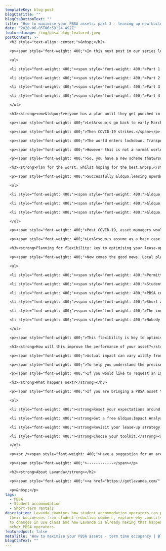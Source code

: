 ```yaml
---
templateKey: blog-post
blogCtaTitle: ""
blogCtaButtonText: ""
title: "How to maximise your PBSA assets: part 3 - leasing up new buildings"
date: "2020-06-05T06:59:24.492Z"
featuredimage: /img/pbsa-blog-featured.jpeg
postContent: >-
  <h2 style="text-align: center;">&nbsp;</h2>

  <p><span style="font-weight: 400;">In this next post in our series looking at the challenges and opportunities facing PBSA landlords, we take a dive into the risks facing new build PBSA assets coming out of construction, and how owners and operators can mitigate the risk of likely construction delays resulting in high voids and big financial losses.</span></p>

  <ul>

  <li style="font-weight: 400;"><span style="font-weight: 400;">Part 1 - Maximising the summer period for PBSA assets</span></li>

  <li style="font-weight: 400;"><span style="font-weight: 400;">Part 2 - Filling available PBSA units during term time&nbsp;</span></li>

  <li style="font-weight: 400;"><span style="font-weight: 400;">Part 3 - Leasing up new PBSA assets</span></li>

  <li style="font-weight: 400;"><span style="font-weight: 400;">Part 4 - Increasing the long-term trading value of PBSA assets</span></li>

  </ul>

  <h3><strong><em>&ldquo;Everyone has a plan until they get punched in the mouth.&rdquo;</em> <br />(Mike Tyson)</strong></h3>

  <p><span style="font-weight: 400;">Let&rsquo;s go back to early March 2020. You have an exciting new student housing scheme in development. Construction is well underway and due to complete early in the summer so that the asset can be leased up and occupied ahead of the start to the new academic year. There&rsquo;s a solid plan in place, and things are on track.</span></p>

  <p><span style="font-weight: 400;">Then COVID-19 strikes.</span></p>

  <p><span style="font-weight: 400;">The world enters lockdown. Transport and travel restrictions result in significant disruption to supply chains, which in turn lead to construction delays. Projects that were due to complete in June 2020 now look set to complete in November-December 2020. In a normal world that would mean missing the start of the new academic year, likely resulting in low occupancy for the remainder of the year.</span></p>

  <p><span style="font-weight: 400;">However this is not a normal world, and a regular academic year looks highly unlikely. The current reality unfortunately poses even greater challenges. There&rsquo;s </span><a href="https://www.housingtoday.co.uk/news/value-of-student-housing-firms-fall-on-university-fears/5106119.article"><span style="font-weight: 400;">a very real fear</span></a><span style="font-weight: 400;"> that many universities will not resume face-to-face teaching </span><em><span style="font-weight: 400;">at all</span></em><span style="font-weight: 400;"> until 2021. This, in turn, is prompting students to reconsider whether they should even accept their university place for this coming academic year, or whether they might in fact be better off deferring in the hope that normality will return and allow for a more social and enjoyable university experience. Frankly who can blame them - though it would be a disastrous outcome for PBSA landlords, </span><a href="https://www.telegraph.co.uk/property/buy-to-let/car-crash-looming-student-accommodation-landlords/"><span style="font-weight: 400;">leading to mass vacancies across their portfolios</span></a><span style="font-weight: 400;">.&nbsp;</span></p>

  <p><span style="font-weight: 400;">So, you have a new scheme that&rsquo;s delayed and now coming to market a) mid-term time, but more importantly b) in a highly volatile market that&rsquo;s incredibly hard to read. In any scenario it faces the prospect of significant voids, and likely for the remainder of the academic year. The scheme will incur council tax upon completion, and so will very quickly start burning an even greater hole in your pocket. What are your options, and how do you adapt your original plan when confronted with so much uncertainty?</span></p>

  <h3><strong>Plan for the worst, whilst hoping for the best.&nbsp;</strong></h3>

  <p><span style="font-weight: 400;">Successfully &ldquo;leasing up&rdquo; your PBSA scheme accelerates the stabilisation of the asset and ensures the project&rsquo;s financial solvency in Year 1. Pre-COVID-19, a scheme would essentially come to market facing 3 possible scenarios in Year 1:</span></p>

  <ol>

  <li style="font-weight: 400;"><span style="font-weight: 400;">&ldquo;Disastrous&rdquo; voids (i.e. &gt;40% of beds unoccupied)</span></li>

  <li style="font-weight: 400;"><span style="font-weight: 400;">&ldquo;Manageable&rdquo; voids (i.e. 10%-40% of beds unoccupied)</span></li>

  <li style="font-weight: 400;"><span style="font-weight: 400;">&ldquo;Goldilocks&rdquo; (i.e. &lt;10% of beds unoccupied)</span></li>

  </ol>

  <p><span style="font-weight: 400;">Post COVID-19, asset managers would be foolish to assume that a &ldquo;Goldilocks&rdquo; outcome is achievable, with new assets facing either &ldquo;disastrous&rdquo; or &ldquo;manageable&rdquo; voids at best. This realisation, however basic, and the all-important realigning of expectations around this, is key to making sensible, cautious preparations that ensure you retain control of the situation and avoid a &ldquo;disastrous&rdquo; worst case scenario.&nbsp;</span></p>

  <p><span style="font-weight: 400;">Let&rsquo;s assume as a base case that rental demand from students will be weak; continued travel restrictions preventing any influx of foreign students, universities favouring online over face-to-face teaching and many students consequently deferring their places. The only way to drive revenues from the asset and service its cost base - preventing the landlord from single-handedly shouldering the entire cost of the current market conditions - is to open up it up so that it can be rented out to non-students.&nbsp;</span></p>

  <h3><strong>Planning for flexibility: key to optimising your lease-up</strong></h3>

  <p><span style="font-weight: 400;">Now comes the good news. Local planning authorities are increasingly aware of COVID-19&rsquo;s impact upon PBSA landlords, and are very open to sensible conversations around how they can be part of a solution. In fact, at Lavanda we have first-hand experience of working with landlords and local authorities to secure the easing of planning restrictions on PBSA assets during their lease-up. The rationale is straightforward:</span></p>

  <ul>

  <li style="font-weight: 400;"><span style="font-weight: 400;">Permitting short and medium-term rentals within the building for a limited period ensures maximum utilisation of the asset, whilst ensuring it remains flexible and dedicated for student use in the near-term.&nbsp;</span></li>

  <li style="font-weight: 400;"><span style="font-weight: 400;">Student residents can be easily phased in as and when more traditional rental demand appears, and in any event in time for the new academic year starting in September 2021.</span></li>

  <li style="font-weight: 400;"><span style="font-weight: 400;">PBSA communities are typically in highly desirable city-centre locations, with perennial demand from short and medium-term guests (both business and leisure travellers) and very strong seasonal peaks.</span></li>

  <li style="font-weight: 400;"><span style="font-weight: 400;">Short and medium-term guests are significantly higher spending than student residents, so provide a welcome boost to the local economy at a time when every penny counts.</span></li>

  <li style="font-weight: 400;"><span style="font-weight: 400;">The income generated ensures that council tax can be paid, to the benefit of the local council.</span></li>

  <li style="font-weight: 400;"><span style="font-weight: 400;">Nobody wants an empty building in the centre of a city.</span></li>

  </ul>

  <p><span style="font-weight: 400;">This flexibility is key to optimising the lease-up phase and ensuring positive Year 1 economics. The easing of planning restrictions to permit non-student occupancy will undoubtedly turn a potentially &ldquo;disastrous&rdquo; situation into something that is at least &ldquo;manageable,&rdquo; whilst laying the foundations for a possible &ldquo;goldilocks&rdquo; outcome.</span></p>

  <h3><strong>How will this improve the performance of your asset?</strong></h3>

  <p><span style="font-weight: 400;">Actual impact can vary wildly from scheme to scheme. Outcomes must be modelled, and are entirely dependent on a) location and b) the strength of seasonal demand. It is certainly not a &ldquo;one size fits all&rdquo; affair.&nbsp;</span></p>

  <p><span style="font-weight: 400;">To help you understand the precise impact upon the lease-up of a specific scheme, Lavanda offers PBSA landlords a free and comprehensive &ldquo;Impact Analysis&rdquo; to illustrate in granular detail the NOI generated by our optimised solution. We leverage our own technology and data, our experience in overcoming specific challenges and hurdles (like, for example, council tax) and then overlay specialist 3rd party data sets that enable us to model very precise economics for PBSA schemes anywhere in the world with confidence. There are no obligations or strings attached to our Impact Analysis; you are completely free to take it away with you and do whatever you want with it.&nbsp;</span></p>

  <p><span style="font-weight: 400;">If you would like to request an Impact Analysis for your scheme, please contact me directly and I will be delighted to help out.&nbsp;</span></p>

  <h3><strong>What happens next?</strong></h3>

  <p><span style="font-weight: 400;">If you are bringing a PBSA asset to market in the next 12 months, here&rsquo;s a simple checklist:</span></p>

  <ol>

  <li style="font-weight: 400;"><strong>Reset your expectations around what success looks like. </strong><span style="font-weight: 400;">This is all about making the best of a bad situation and mitigating downside risk, whilst at the same time laying foundations for a possible upside scenario.&nbsp;</span></li>

  <li style="font-weight: 400;"><strong>Get a free &ldquo;Impact Analysis&rdquo; from Lavanda. </strong><span style="font-weight: 400;">This will inform you as to how the asset can be optimised, as well as set expectations around what&rsquo;s realistic and achievable in terms of financial performance as the building is leased-up.</span></li>

  <li style="font-weight: 400;"><strong>Revisit your lease-up strategy. </strong><span style="font-weight: 400;">Once informed of both upside and downside risk factors, update your plan for bringing the new scheme to market. The sooner you start planning, the greater the impact it will have upon performance as the asset can be advertised for longer with note defensible pricing.</span></li>

  <li style="font-weight: 400;"><strong>Choose your toolkit.</strong><span style="font-weight: 400;"> Whether you manage the lease-up yourself in-house, or through a preferred 3rd party operator, you need to make sure they have the right toolkit to ensure success. This includes the ability to tap into short and medium-term rental demand, pricing optimisation tools, and robust cost management and financial planning tools.&nbsp;</span></li>

  </ol>

  <p><br /><span style="font-weight: 400;">Have a suggestion for an area you would like us to explore further in this blog series or have further questions? We welcome your input and are always happy to talk.&nbsp; Contact us on </span><a href="mailto:info@getlavanda.com"><span style="font-weight: 400;">info@getlavanda.com</span></a><span style="font-weight: 400;">. Look out for our next blog as we look into increasing the long-term trading value of PBSA assets.</span></p>

  <p><span style="font-weight: 400;">------------</span></p>

  <h2><strong>About Lavanda</strong></h2>

  <p><span style="font-weight: 400;"><a href="https://getlavanda.com/" target="_blank" rel="noopener">Lavanda</a> is an award-winning SaaS platform used by the world's leading vacation rental, student and multifamily operators to increase net operating income through short and medium-term rentals. Clients include Greystar, CA Ventures, JLL, Savills and LaSalle amongst others.</span></p>

  <p>&nbsp;</p>
tags:
  - PBSA
  - Student accommodation
  - Short-term rentals
description: Lavanda examines how student accommodation operators can protect
  their businesses from student reduction numbers, explore why councils are open
  to changes in use class and how Lavanda is already making that happen for
  other PBSA operators.
featuredpost: false
metaTitle: "How to maximise your PBSA assets - term time occupancy | Blog | Lavanda "
blogCtaText: ""
---
```

